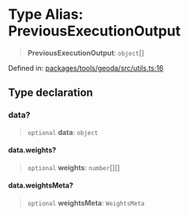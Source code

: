 # Type Alias: PreviousExecutionOutput

> **PreviousExecutionOutput**: `object`[]

Defined in: [packages/tools/geoda/src/utils.ts:16](https://github.com/GeoDaCenter/openassistant/blob/28e38a23cf528ccfe10391135d12fba8d3e385da/packages/tools/geoda/src/utils.ts#L16)

## Type declaration

### data?

> `optional` **data**: `object`

#### data.weights?

> `optional` **weights**: `number`[][]

#### data.weightsMeta?

> `optional` **weightsMeta**: `WeightsMeta`
